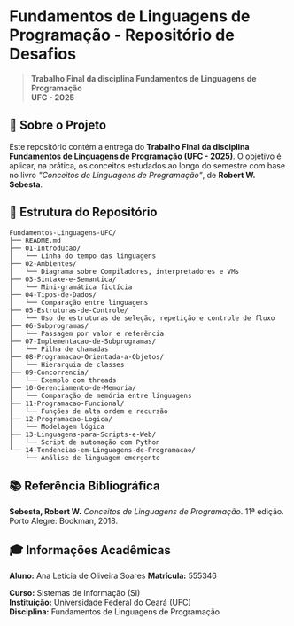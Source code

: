 
# Fundamentos de Linguagens de Programação - Repositório de Desafios

> **Trabalho Final da disciplina Fundamentos de Linguagens de Programação**  
> **UFC - 2025**

## 📖 Sobre o Projeto

Este repositório contém a entrega do **Trabalho Final da disciplina Fundamentos de Linguagens de Programação (UFC - 2025)**. O objetivo é aplicar, na prática, os conceitos estudados ao longo do semestre com base no livro *"Conceitos de Linguagens de Programação"*, de **Robert W. Sebesta**.


## 📂 Estrutura do Repositório

```
Fundamentos-Linguagens-UFC/
├── README.md
├── 01-Introducao/
│   └── Linha do tempo das linguagens
├── 02-Ambientes/
│   └── Diagrama sobre Compiladores, interpretadores e VMs
├── 03-Sintaxe-e-Semantica/
│   └── Mini-gramática fictícia
├── 04-Tipos-de-Dados/
│   └── Comparação entre linguagens
├── 05-Estruturas-de-Controle/
│   └── Uso de estruturas de seleção, repetição e controle de fluxo
├── 06-Subprogramas/
│   └── Passagem por valor e referência
├── 07-Implementacao-de-Subprogramas/
│   └── Pilha de chamadas
├── 08-Programacao-Orientada-a-Objetos/
│   └── Hierarquia de classes
├── 09-Concorrencia/
│   └── Exemplo com threads
├── 10-Gerenciamento-de-Memoria/
│   └── Comparação de memória entre linguagens
├── 11-Programacao-Funcional/
│   └── Funções de alta ordem e recursão
├── 12-Programacao-Logica/
│   └── Modelagem lógica
├── 13-Linguagens-para-Scripts-e-Web/
│   └── Script de automação com Python
└── 14-Tendencias-em-Linguagens-de-Programacao/
    └── Análise de linguagem emergente
```


## 📚 Referência Bibliográfica

**Sebesta, Robert W.** *Conceitos de Linguagens de Programação*. 11ª edição. Porto Alegre: Bookman, 2018.

## 🎓 Informações Acadêmicas

**Aluno:** Ana Letícia de Oliveira Soares
**Matrícula:** 555346 

**Curso:** Sistemas de Informação (SI)  
**Instituição:** Universidade Federal do Ceará (UFC)  
**Disciplina:** Fundamentos de Linguagens de Programação  





